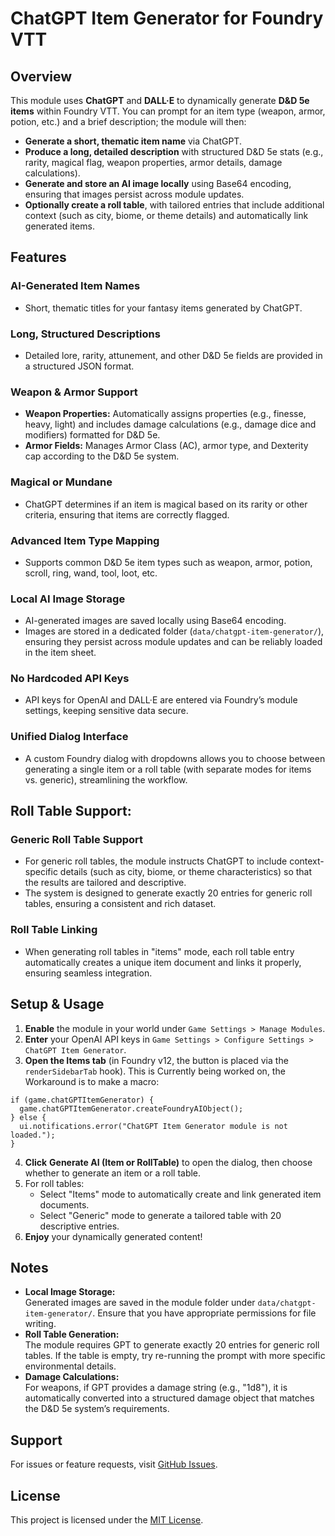# ChatGPT Item Generator for Foundry VTT

## Overview
This module uses **ChatGPT** and **DALL·E** to dynamically generate **D&D 5e items** within Foundry VTT. You can prompt for an item type (weapon, armor, potion, etc.) and a brief description; the module will then:
- **Generate a short, thematic item name** via ChatGPT.
- **Produce a long, detailed description** with structured D&D 5e stats (e.g., rarity, magical flag, weapon properties, armor details, damage calculations).
- **Generate and store an AI image locally** using Base64 encoding, ensuring that images persist across module updates.
- **Optionally create a roll table**, with tailored entries that include additional context (such as city, biome, or theme details) and automatically link generated items.

## Features

### AI-Generated Item Names
- Short, thematic titles for your fantasy items generated by ChatGPT.

### Long, Structured Descriptions
- Detailed lore, rarity, attunement, and other D&D 5e fields are provided in a structured JSON format.

### Weapon & Armor Support
- **Weapon Properties:** Automatically assigns properties (e.g., finesse, heavy, light) and includes damage calculations (e.g., damage dice and modifiers) formatted for D&D 5e.
- **Armor Fields:** Manages Armor Class (AC), armor type, and Dexterity cap according to the D&D 5e system.

### Magical or Mundane
- ChatGPT determines if an item is magical based on its rarity or other criteria, ensuring that items are correctly flagged.

### Advanced Item Type Mapping
- Supports common D&D 5e item types such as weapon, armor, potion, scroll, ring, wand, tool, loot, etc.

### Local AI Image Storage
- AI-generated images are saved locally using Base64 encoding.
- Images are stored in a dedicated folder (`data/chatgpt-item-generator/`), ensuring they persist across module updates and can be reliably loaded in the item sheet.

### No Hardcoded API Keys
- API keys for OpenAI and DALL·E are entered via Foundry’s module settings, keeping sensitive data secure.

### Unified Dialog Interface
- A custom Foundry dialog with dropdowns allows you to choose between generating a single item or a roll table (with separate modes for items vs. generic), streamlining the workflow.

## Roll Table Support:

### Generic Roll Table Support
- For generic roll tables, the module instructs ChatGPT to include context-specific details (such as city, biome, or theme characteristics) so that the results are tailored and descriptive.
- The system is designed to generate exactly 20 entries for generic roll tables, ensuring a consistent and rich dataset.

### Roll Table Linking
- When generating roll tables in "items" mode, each roll table entry automatically creates a unique item document and links it properly, ensuring seamless integration.


## Setup & Usage
1. **Enable** the module in your world under `Game Settings > Manage Modules`.
2. **Enter** your OpenAI API keys in `Game Settings > Configure Settings > ChatGPT Item Generator`.
3. **Open the Items tab** (in Foundry v12, the button is placed via the `renderSidebarTab` hook).
This is Currently being worked on, the Workaround is to make a macro:
```
if (game.chatGPTItemGenerator) {
  game.chatGPTItemGenerator.createFoundryAIObject();
} else {
  ui.notifications.error("ChatGPT Item Generator module is not loaded.");
}
```
4. **Click** **Generate AI (Item or RollTable)** to open the dialog, then choose whether to generate an item or a roll table.
5. For roll tables:
   - Select "Items" mode to automatically create and link generated item documents.
   - Select "Generic" mode to generate a tailored table with 20 descriptive entries.
6. **Enjoy** your dynamically generated content!

## Notes
- **Local Image Storage:**  
  Generated images are saved in the module folder under `data/chatgpt-item-generator/`. Ensure that you have appropriate permissions for file writing.
- **Roll Table Generation:**  
  The module requires GPT to generate exactly 20 entries for generic roll tables. If the table is empty, try re-running the prompt with more specific environmental details.
- **Damage Calculations:**  
  For weapons, if GPT provides a damage string (e.g., "1d8"), it is automatically converted into a structured damage object that matches the D&D 5e system’s requirements.
  
## Support
For issues or feature requests, visit [GitHub Issues](https://github.com/f3rr311/ChatGPT-Item-Gen-for-Foundry-VTT/issues).

## License
This project is licensed under the [MIT License](https://opensource.org/licenses/MIT).
